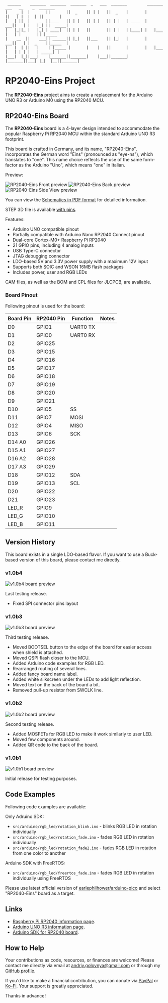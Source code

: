 ```
 ______    _______  _______  _______  _   ___  _______         _______  ___   __    _  _______ 
|    _ |  |       ||       ||  _    || | |   ||  _    |       |       ||   | |  |  | ||       |
|   | ||  |    _  ||____   || | |   || |_|   || | |   | ____  |    ___||   | |   |_| ||  _____|
|   |_||_ |   |_| | ____|  || | |   ||       || | |   ||____| |   |___ |   | |       || |_____ 
|    __  ||    ___|| ______|| |_|   ||___    || |_|   |       |    ___||   | |  _    ||_____  |
|   |  | ||   |    | |_____ |       |    |   ||       |       |   |___ |   | | | |   | _____| |
|___|  |_||___|    |_______||_______|    |___||_______|       |_______||___| |_|  |__||_______|
```

# RP2040-Eins Project

The **RP2040-Eins** project aims to create a replacement for the Arduino UNO R3 or Arduino M0 using the RP2040 MCU.

## RP2040-Eins Board

The **RP2040-Eins** board is a 4-layer design intended to accommodate the popular Raspberry Pi RP2040 MCU within the standard Arduino UNO R3 footprint.

This board is crafted in Germany, and its name, "RP2040-Eins", incorporates the German word "Eins" (pronounced as "eye-ns"), which translates to "one". This name choice reflects the use of the same form-factor as the Arduino "Uno", which means "one" in Italian.

Preview:

![RP2040-Eins Front preview](img/Front.png)
![RP2040-Eins Back preview](img/Back.png)
![RP2040-Eins Side View preview](img/SideView.png)

You can view the [Schematics in PDF format](doc/RP2040-Eins.pdf) for detailed information.

STEP 3D file is available [with pins](doc/RP2040-Eins.step).

Features:

- Arduino UNO compatible pinout
- Partially compatible with Arduino Nano RP2040 Connect pinout
- Dual-core Cortex-M0+ Raspberry Pi RP2040
- 21 GPIO pins, including 4 analog inputs
- USB Type-C connector
- JTAG debugging connector
- LDO-based 5V and 3.3V power supply with a maximum 12V input
- Supports both SOIC and WSON 16MB flash packages
- Includes power, user and RGB LEDs

CAM files, as well as the BOM and CPL files for JLCPCB, are available.

### Board Pinout

Following pinout is used for the board:

| Board Pin | RP2040 Pin | Function | Notes |
| --------- | ---------- | -------- | ----- |
| D0        | GPIO1      | UART0 TX |       |
| D1        | GPIO0      | UART0 RX |       |
| D2        | GPIO25     |          |       |
| D3        | GPIO15     |          |       |
| D4        | GPIO16     |          |       |
| D5        | GPIO17     |          |       |
| D6        | GPIO18     |          |       |
| D7        | GPIO19     |          |       |
| D8        | GPIO20     |          |       |
| D9        | GPIO21     |          |       |
| D10       | GPIO5      | SS       |       |
| D11       | GPIO7      | MOSI     |       |
| D12       | GPIO4      | MISO     |       |
| D13       | GPIO6      | SCK      |       |
| D14 A0    | GPIO26     |          |       |
| D15 A1    | GPIO27     |          |       |
| D16 A2    | GPIO28     |          |       |
| D17 A3    | GPIO29     |          |       |
| D18       | GPIO12     | SDA      |       |
| D19       | GPIO13     | SCL      |       |
| D20       | GPIO22     |          |       |
| D21       | GPIO23     |          |       |
| LED_R     | GPIO9      |          |       |
| LED_G     | GPIO10     |          |       |
| LED_B     | GPIO11     |          |       |

## Version History

This board exists in a single LDO-based flavor. If you want to use a Buck-based version of this board, please contact me directly.

### v1.0b4

![v1.0b4 board preview](img/v1.0b4.png)

Last testing release.

- Fixed SPI connector pins layout

### v1.0b3

![v1.0b3 board preview](img/v1.0b3.png)

Third testing release.

- Moved BOOTSEL button to the edge of the board for easier access when shield is attached.
- Moved QSPI flash closer to the MCU.
- Added Arduino code examples for RGB LED.
- Rearranged routing of several lines.
- Added fancy board name label.
- Added white silkscreen under the LEDs to add light reflection.
- Moved text on the back of the board a bit.
- Removed pull-up resistor from SWCLK line.

### v1.0b2

![v1.0b2 board preview](img/v1.0b2.png)

Second testing release.

- Added MOSFETs for RGB LED to make it work similarly to user LED.
- Moved few components around.
- Added QR code to the back of the board.

### v1.0b1

![v1.0b1 board preview](img/v1.0b1.png)

Initial release for testing purposes.

## Code Examples

Following code examples are available:

Only Adruino SDK:
- ``src/arduino/rgb_led/rotation_blink.ino`` - blinks RGB LED in rotation individually
- ``src/arduino/rgb_led/rotation_fade.ino`` - fades RGB LED in rotation individually
- ``src/arduino/rgb_led/rotation_fade2.ino`` - fades RGB LED in rotation from one color to another

Arduino SDK with FreeRTOS:
- ``src/arduino/rgb_led/freertos_fade.ino`` - fades RGB LED in rotation individually using FreeRTOS

Please use latest official version of [earlephilhower/arduino-pico](https://github.com/earlephilhower/arduino-pico) and select "RP2040-Eins" board as a target.

## Links

- [Raspberry Pi RP2040 information page](https://www.raspberrypi.com/documentation/microcontrollers/rp2040.html).
- [Arduino UNO R3 information page](https://docs.arduino.cc/retired/boards/arduino-uno-rev3-with-long-pins).
- [Arduino SDK for RP2040 board](https://github.com/earlephilhower/arduino-pico).

## How to Help

Your contributions as code, resources, or finances are welcome! Please contact me directly via email at andriy.golovnya@gmail.com or through my [GitHub profile](https://github.com/red-scorp).

If you'd like to make a financial contribution, you can donate via [PayPal](http://paypal.me/redscorp) or [Ko-Fi](http://ko-fi.com/redscorp). Your support is greatly appreciated.

Thanks in advance!